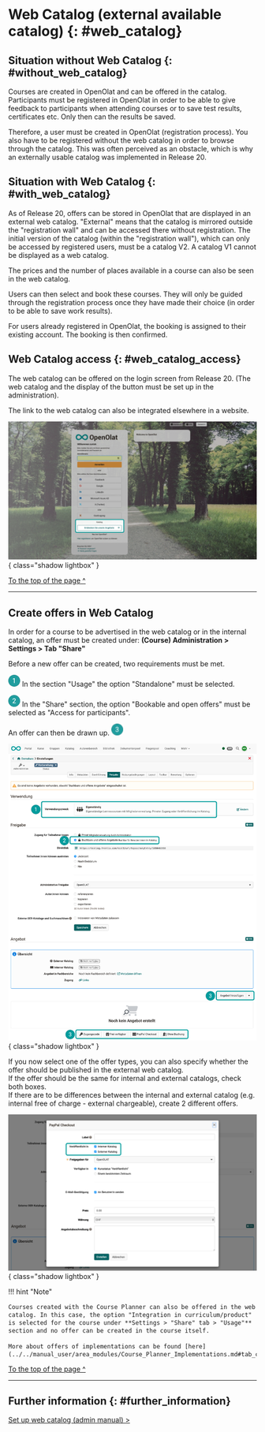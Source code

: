 # Web Catalog (external available catalog) {: #web_catalog}


## Situation without Web Catalog {: #without_web_catalog}

Courses are created in OpenOlat and can be offered in the catalog. Participants must be registered in OpenOlat in order to be able to give feedback to participants when attending courses or to save test results, certificates etc. Only then can the results be saved.

Therefore, a user must be created in OpenOlat (registration process).
You also have to be registered without the web catalog in order to browse through the catalog. This was often perceived as an obstacle, which is why an externally usable catalog was implemented in Release 20.


## Situation with Web Catalog {: #with_web_catalog}

As of Release 20, offers can be stored in OpenOlat that are displayed in an external web catalog. "External" means that the catalog is mirrored outside the "registration wall" and can be accessed there without registration. The initial version of the catalog (within the "registration wall"), which can only be accessed by registered users, must be a catalog V2. A catalog V1 cannot be displayed as a web catalog.

The prices and the number of places available in a course can also be seen in the web catalog.

Users can then select and book these courses. They will only be guided through the registration process once they have made their choice (in order to be able to save work results).

For users already registered in OpenOlat, the booking is assigned to their existing account. The booking is then confirmed.


## Web Catalog access {: #web_catalog_access}

The web catalog can be offered on the login screen from Release 20. (The web catalog and the display of the button must be set up in the administration).

The link to the web catalog can also be integrated elsewhere in a website.

![catalog20_webcatalog_login_v1_de.png](assets/catalog20_webcatalog_login_v1_de.png){ class="shadow lightbox" }

[To the top of the page ^](#web_catalog)

---


## Create offers in Web Catalog

In order for a course to be advertised in the web catalog or in the internal catalog, an offer must be created under: **(Course) Administration > Settings > Tab "Share"**<br>

Before a new offer can be created, two requirements must be met.

![1_green_24.png](assets/1_green_24.png) In the section "Usage" the option "Standalone" must be selected.

![2_green_24.png](assets/2_green_24.png) In the "Share" section, the option "Bookable and open offers" must be selected as "Access for participants".

An offer can then be drawn up. ![3_green_24.png](assets/3_green_24.png) 

![catalog20_webcatalog_offer1_v1_de.png](assets/catalog20_webcatalog_offer1_v1_de.png){ class="shadow lightbox" }


If you now select one of the offer types, you can also specify whether the offer should be published in the external web catalog. <br>
If the offer should be the same for internal and external catalogs, check both boxes.<br>
If there are to be differences between the internal and external catalog (e.g. internal free of charge - external chargeable), create 2 different offers.

![catalog20_webcatalog_offer2_v1_de.png](assets/catalog20_webcatalog_offer2_v1_de.png){ class="shadow lightbox" }


!!! hint "Note"

    Courses created with the Course Planner can also be offered in the web catalog. In this case, the option "Integration in curriculum/product" is selected for the course under **Settings > "Share" tab > "Usage"** section and no offer can be created in the course itself.

    More about offers of implementations can be found [here](../../manual_user/area_modules/Course_Planner_Implementations.md#tab_catalog)

[To the top of the page ^](#web_catalog)

---


## Further information {: #further_information}

[Set up web catalog (admin manual) >](../../manual_admin/administration/Modules_Catalog_2.0.md)<br>
